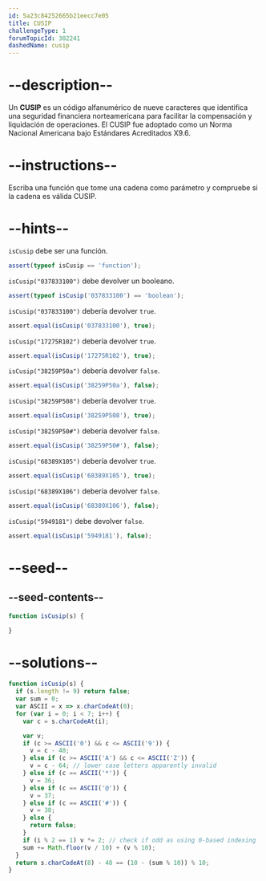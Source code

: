```yaml
---
id: 5a23c84252665b21eecc7e05
title: CUSIP
challengeType: 1
forumTopicId: 302241
dashedName: cusip
---
```


# --description--

Un **CUSIP** es un código alfanumérico de nueve caracteres que identifica una seguridad financiera norteamericana para facilitar la compensación y liquidación de operaciones. El CUSIP fue adoptado como un Norma Nacional Americana bajo Estándares Acreditados X9.6.

# --instructions--

Escriba una función que tome una cadena como parámetro y compruebe si la cadena es válida CUSIP.

# --hints--

`isCusip` debe ser una función.

```js
assert(typeof isCusip == 'function');
```

`isCusip("037833100")` debe devolver un booleano.

```js
assert(typeof isCusip('037833100') == 'boolean');
```

`isCusip("037833100")` debería devolver `true`.

```js
assert.equal(isCusip('037833100'), true);
```

`isCusip("17275R102")` debería devolver `true`.

```js
assert.equal(isCusip('17275R102'), true);
```

`isCusip("38259P50a")` debería devolver `false`.

```js
assert.equal(isCusip('38259P50a'), false);
```

`isCusip("38259P508")` debería devolver `true`.

```js
assert.equal(isCusip('38259P508'), true);
```

`isCusip("38259P50#")` debería devolver `false`.

```js
assert.equal(isCusip('38259P50#'), false);
```

`isCusip("68389X105")` debería devolver `true`.

```js
assert.equal(isCusip('68389X105'), true);
```

`isCusip("68389X106")` debería devolver `false`.

```js
assert.equal(isCusip('68389X106'), false);
```

`isCusip("5949181")` debe devolver `false`.

```js
assert.equal(isCusip('5949181'), false);
```

# --seed--

## --seed-contents--

```js
function isCusip(s) {

}
```

# --solutions--

```js
function isCusip(s) {
  if (s.length != 9) return false;
  var sum = 0;
  var ASCII = x => x.charCodeAt(0);
  for (var i = 0; i < 7; i++) {
    var c = s.charCodeAt(i);

    var v;
    if (c >= ASCII('0') && c <= ASCII('9')) {
      v = c - 48;
    } else if (c >= ASCII('A') && c <= ASCII('Z')) {
      v = c - 64; // lower case letters apparently invalid
    } else if (c == ASCII('*')) {
      v = 36;
    } else if (c == ASCII('@')) {
      v = 37;
    } else if (c == ASCII('#')) {
      v = 38;
    } else {
      return false;
    }
    if (i % 2 == 1) v *= 2; // check if odd as using 0-based indexing
    sum += Math.floor(v / 10) + (v % 10);
  }
  return s.charCodeAt(8) - 48 == (10 - (sum % 10)) % 10;
}
```
